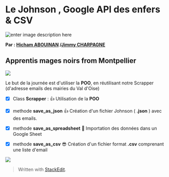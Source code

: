 # Le Johnson ,  Google API des enfers & CSV
![enter image description here](https://image.slidesharecdn.com/json-bspec-150615070736-lva1-app6892/95/jsonb-spec-3-638.jpg?cb=1434352144)

**Par : [Hicham ABOUINAN](https://github.com/hich34) /[Jimmy CHARPAGNE](https://github.com/Hykios42)**
## Apprentis mages noirs from Montpellier
![](https://media.giphy.com/media/mXuPwCWpd2WLV5WCSQ/giphy.gif)

Le but de la journée est d'utiliser la **POO**, en réutilisant notre Scrapper (d'adresse emails des mairies du Val d'Oise)

 - [x] Class    **Scrapper** : :thumbsup: Utilisation de la **POO** 
 
 - [x]  methode **save_as_json** :thumbsup: Création d'un fichier Johnson ( **.json** ) avec des emails.
 
 
 - [x] methode **save_as_spreadsheet** :hankey: Importation des données dans un Google Sheet


 - [x] methode **save_as_csv**  :sunglasses: Création d'un fichier format **.csv** comprenant une liste d'email 

![](https://media.giphy.com/media/12NUbkX6p4xOO4/giphy.gif)



> Written with [StackEdit](https://stackedit.io/).